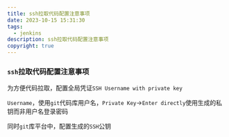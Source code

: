 ```yaml
---
title: ssh拉取代码配置注意事项
date: 2023-10-15 15:31:30
tags:
  - jenkins
description: ssh拉取代码配置注意事项
copyright: true
---
```


### `ssh`拉取代码配置注意事项

为方便代码拉取，配置全局凭证`SSH Username with private key`

`Username`，使用`git`代码库用户名，`Private Key`->`Enter directly`使用生成的私钥而非用户名登录密码

同时`git`库平台中，配置生成的`SSH`公钥
